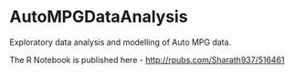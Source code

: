 # AutoMPGDataAnalysis
Exploratory data analysis and modelling of Auto MPG data.

The R Notebook is published here - http://rpubs.com/Sharath937/516461

